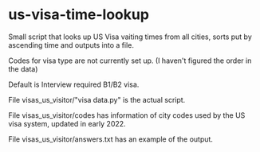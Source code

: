# us-visa-time-lookup
Small script that looks up US Visa vaiting times from all cities, sorts put by ascending time and outputs into a file.

Codes for visa type are not currently set up. (I haven't figured the order in the data)

Default is Interview required B1/B2 visa.

File visas_us_visitor/"visa data.py" is the actual script.

File visas_us_visitor/codes has information of city codes used by the US visa system, updated in early 2022.

File visas_us_visitor/answers.txt has an example of the output.
